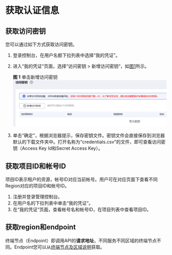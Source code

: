 # 获取认证信息<a name="dgc_06_0005"></a>

## 获取访问密钥<a name="zh-cn_topic_0080205343_section216794169119"></a>

您可以通过如下方式获取访问密钥。

1.  登录控制台，在用户名额下拉列表中选择“我的凭证”。
2.  进入“我的凭证“页面，选择“访问密钥 \> 新增访问密钥“，如[图1](#zh-cn_topic_0080205343_zh-cn_topic_0000001129241845_zh-cn_topic_0183643042_fig1552229194615)所示。

    **图 1**  单击新增访问密钥<a name="zh-cn_topic_0080205343_zh-cn_topic_0000001129241845_zh-cn_topic_0183643042_fig1552229194615"></a>  
    ![](figures/单击新增访问密钥.png "单击新增访问密钥")

3.  单击“确定”，根据浏览器提示，保存密钥文件。密钥文件会直接保存到浏览器默认的下载文件夹中。打开名称为“credentials.csv”的文件，即可查看访问密钥（Access Key Id和Secret Access Key）。

## 获取项目ID和帐号ID<a name="zh-cn_topic_0080205343_section1832179891344"></a>

项目ID表示租户的资源，帐号ID对应当前帐号。用户可在对应页面下查看不同Region对应的项目ID和帐号ID。

1.  注册并登录管理控制台。
2.  在用户名的下拉列表中单击“我的凭证“。
3.  在“我的凭证“页面，查看帐号名和帐号ID，在项目列表中查看项目ID。

## 获取region和endpoint<a name="zh-cn_topic_0080205343_section2022059591432"></a>

终端节点（Endpoint）即调用API的**请求地址**，不同服务不同区域的终端节点不同。Endpoint您可以从[终端节点及区域说明](https://developer.huaweicloud.com/endpoint)获取。

